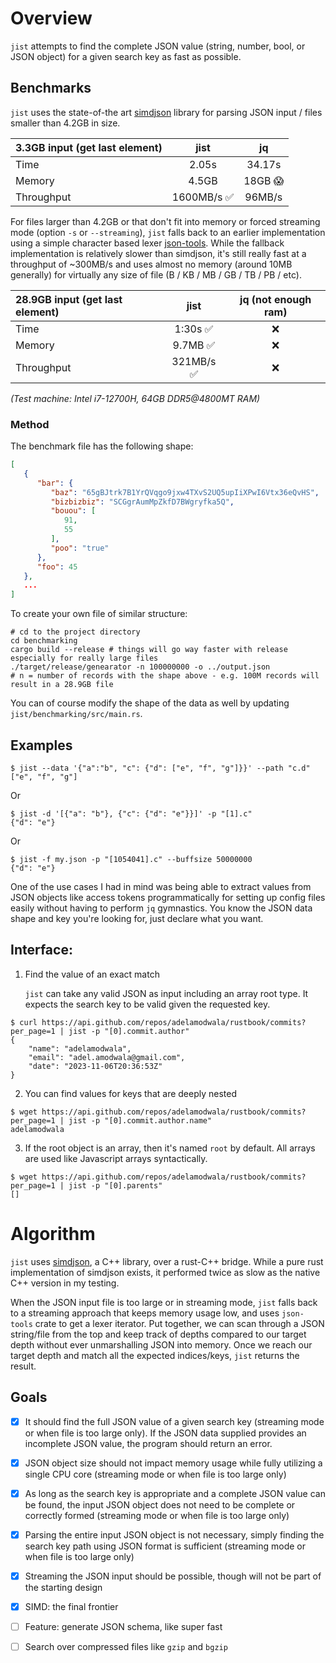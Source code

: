 # Overview

`jist` attempts to find the complete JSON value (string, number, bool, or JSON object) for a given search key as fast as possible.

## Benchmarks
`jist` uses the state-of-the art [simdjson](https://github.com/simdjson/simdjson) library for parsing JSON input / files smaller than 4.2GB in size.

| 3.3GB input (get last element) |    jist    |   jq    |
|:-------------------------------|:----------:|:-------:|
| Time                           |   2.05s    | 34.17s  |
| Memory                         |   4.5GB    | 18GB 😱 |
| Throughput                     | 1600MB/s ✅ | 96MB/s  |

For files larger than 4.2GB or that don't fit into memory or forced streaming mode (option `-s` or `--streaming`), `jist` falls back to an earlier implementation using a simple character based lexer [json-tools](https://github.com/Byron/json-tools/). While the fallback implementation is relatively slower than simdjson, it's still really fast at a throughput of ~300MB/s and uses almost no memory (around 10MB generally) for virtually any size of file (B / KB / MB / GB / TB / PB / etc).

| 28.9GB input (get last element) |   jist    | jq (not enough ram) |
|:--------------------------------|:---------:|:-------------------:|
| Time                            |  1:30s ✅  |          ❌          |
| Memory                          |  9.7MB ✅  |          ❌          |
| Throughput                      | 321MB/s ✅ |          ❌          |

_(Test machine: Intel i7-12700H, 64GB DDR5@4800MT RAM)_

### Method
The benchmark file has the following shape:
```json
[
   {
      "bar": {
         "baz": "65gBJtrk7B1YrQVqgo9jxw4TXvS2UQ5upIiXPwI6Vtx36eQvHS",
         "bizbizbiz": "SCGgrAumMpZkfD7BWgryfka5Q",
         "bouou": [
            91,
            55
         ],
         "poo": "true"
      },
      "foo": 45
   },
   ...
]
```
To create your own file of similar structure:
```shell
# cd to the project directory
cd benchmarking
cargo build --release # things will go way faster with release especially for really large files
./target/release/genearator -n 100000000 -o ../output.json 
# n = number of records with the shape above - e.g. 100M records will result in a 28.9GB file
```
You can of course modify the shape of the data as well by updating `jist/benchmarking/src/main.rs`.

## Examples
```
$ jist --data '{"a":"b", "c": {"d": ["e", "f", "g"]}}' --path "c.d"
["e", "f", "g"]
```

Or

```
$ jist -d '[{"a": "b"}, {"c": {"d": "e"}}]' -p "[1].c"
{"d": "e"}
```

Or
```
$ jist -f my.json -p "[1054041].c" --buffsize 50000000
{"d": "e"}
```

One of the use cases I had in mind was being able to extract values from JSON objects like access tokens programmatically for setting up config files easily without having to perform `jq` gymnastics. You know the JSON data shape and key you're looking for, just declare what you want.

## Interface:

1. Find the value of an exact match

   `jist` can take any valid JSON as input including an array root type. It expects the search key to be valid given the requested key.

```
$ curl https://api.github.com/repos/adelamodwala/rustbook/commits?per_page=1 | jist -p "[0].commit.author"
{
    "name": "adelamodwala",
    "email": "adel.amodwala@gmail.com",
    "date": "2023-11-06T20:36:53Z"
}
```

2. You can find values for keys that are deeply nested

```
$ wget https://api.github.com/repos/adelamodwala/rustbook/commits?per_page=1 | jist -p "[0].commit.author.name"
adelamodwala
```

3. If the root object is an array, then it's named `root` by default. All arrays are used like Javascript arrays syntactically.

```
$ wget https://api.github.com/repos/adelamodwala/rustbook/commits?per_page=1 | jist -p "[0].parents"
[]
```

# Algorithm
`jist` uses [simdjson](https://github.com/simdjson/simdjson), a C++ library, over a rust-C++ bridge. While a pure rust implementation of simdjson exists, it performed twice as slow as the native C++ version in my testing.

When the JSON input file is too large or in streaming mode, `jist` falls back to a streaming approach that keeps memory usage low, and uses `json-tools` crate to get a lexer iterator. Put together, we can scan through a JSON string/file from the top and keep track of depths compared to our target depth without ever unmarshalling JSON into memory. Once we reach our target depth and match all the expected indices/keys, `jist` returns the result.  

## Goals

- [x] It should find the full JSON value of a given search key (streaming mode or when file is too large only). If the JSON data supplied provides an incomplete JSON value, the program should return an error.
- [x] JSON object size should not impact memory usage while fully utilizing a single CPU core (streaming mode or when file is too large only)
- [x] As long as the search key is appropriate and a complete JSON value can be found, the input JSON object does not need to be complete or correctly formed (streaming mode or when file is too large only)
- [x] Parsing the entire input JSON object is not necessary, simply finding the search key path using JSON format is sufficient (streaming mode or when file is too large only)
- [x] Streaming the JSON input should be possible, though will not be part of the starting design
- [x] SIMD: the final frontier
- [ ] Feature: generate JSON schema, like super fast
- [ ] Search over compressed files like `gzip` and `bgzip`


